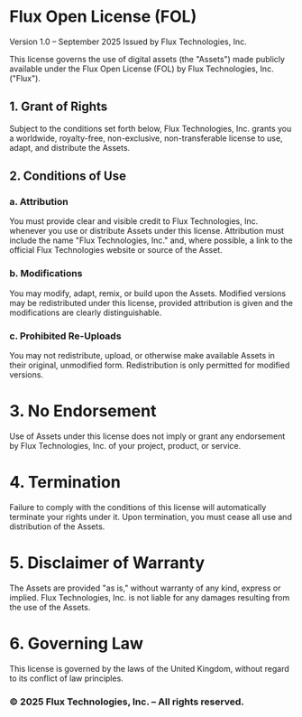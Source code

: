 # Flux Open License (FOL)

Version 1.0 – September 2025
Issued by Flux Technologies, Inc.

This license governs the use of digital assets (the "Assets") made publicly available under the Flux Open License (FOL) by Flux Technologies, Inc. ("Flux").

## 1. Grant of Rights

Subject to the conditions set forth below, Flux Technologies, Inc. grants you a worldwide, royalty-free, non-exclusive, non-transferable license to use, adapt, and distribute the Assets.

## 2. Conditions of Use

### a. Attribution
You must provide clear and visible credit to Flux Technologies, Inc. whenever you use or distribute Assets under this license. Attribution must include the name "Flux Technologies, Inc." and, where possible, a link to the official Flux Technologies website or source of the Asset.

### b. Modifications
You may modify, adapt, remix, or build upon the Assets. Modified versions may be redistributed under this license, provided attribution is given and the modifications are clearly distinguishable.

### c. Prohibited Re-Uploads
You may not redistribute, upload, or otherwise make available Assets in their original, unmodified form. Redistribution is only permitted for modified versions.

# 3. No Endorsement

Use of Assets under this license does not imply or grant any endorsement by Flux Technologies, Inc. of your project, product, or service.

# 4. Termination

Failure to comply with the conditions of this license will automatically terminate your rights under it. Upon termination, you must cease all use and distribution of the Assets.

# 5. Disclaimer of Warranty

The Assets are provided "as is," without warranty of any kind, express or implied. Flux Technologies, Inc. is not liable for any damages resulting from the use of the Assets.

# 6. Governing Law

This license is governed by the laws of the United Kingdom, without regard to its conflict of law principles.

### © 2025 Flux Technologies, Inc. – All rights reserved.
